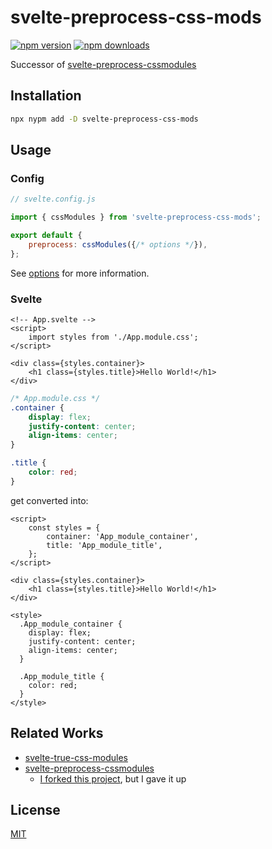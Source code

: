 # svelte-preprocess-css-mods

[![npm version](https://img.shields.io/npm/v/svelte-preprocess-css-mods?color=yellow)](https://npmjs.com/package/svelte-preprocess-css-mods)
[![npm downloads](https://img.shields.io/npm/dm/svelte-preprocess-css-mods?color=yellow)](https://npmjs.com/package/svelte-preprocess-css-mods)

Successor of [svelte-preprocess-cssmodules](https://github.com/micantoine/svelte-preprocess-cssmodules)

## Installation

```bash
npx nypm add -D svelte-preprocess-css-mods
```

## Usage

### Config

```javascript
// svelte.config.js

import { cssModules } from 'svelte-preprocess-css-mods';

export default {
	preprocess: cssModules({/* options */}),
};
```

See [options](./src/options.ts) for more information.

### Svelte

```svelte
<!-- App.svelte -->
<script>
	import styles from './App.module.css';
</script>

<div class={styles.container}>
	<h1 class={styles.title}>Hello World!</h1>
</div>
```

```css
/* App.module.css */
.container {
	display: flex;
	justify-content: center;
	align-items: center;
}

.title {
	color: red;
}
```

get converted into:

```svelte
<script>
	const styles = {
		container: 'App_module_container',
		title: 'App_module_title',
	};
</script>

<div class={styles.container}>
	<h1 class={styles.title}>Hello World!</h1>
</div>

<style>
  .App_module_container {
    display: flex;
    justify-content: center;
    align-items: center;
  }

  .App_module_title {
    color: red;
  }
</style>
```

## Related Works

- [svelte-true-css-modules](https://github.com/naumstory/svelte-true-css-modules)
- [svelte-preprocess-cssmodules](https://github.com/micantoine/svelte-preprocess-cssmodules)
  - [I forked this project](https://github.com/ryoppippi/svelte-preprocess-cssmodules), but I gave it up

## License

[MIT](./LICENSE)
